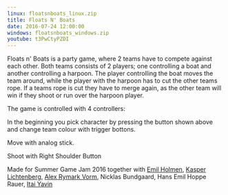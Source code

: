 ```yaml
---
linux: floatsnboats_linux.zip
title: Floats N' Boats
date: 2016-07-24 12:00:00
windows: floatsnboats_windows.zip
youtube: t3PwCtyPZDI
---
```


Floats n' Boats is a party game, where 2 teams have to compete against each other. Both teams consists of 2 players; one controlling a boat and another controlling a harpoon. The player controlling the boat moves the team around, while the player with the harpoon has to cut the other teams rope. If a teams rope is cut they have to merge again, as the other team will win if they shoot or run over the harpoon player.

The game is controlled with 4 controllers:

In the beginning you pick character by pressing the button shown above and change team colour with trigger bottons.

Move with analog stick.

Shoot with Right Shoulder Button

Made for Summer Game Jam 2016 together with [Emil Holmen](http://emilholmen.com), [Kasper Lichtenberg](http://kasperhdl.dk/), [Alex Rymark Vorm](https://soundcloud.com/alex-vorm), Nicklas Bundgaard, Hans Emil Hoppe Rauer, [Itai Yavin](http://iyavin.one/)